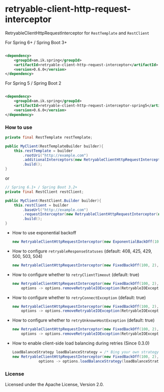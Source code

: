 # retryable-client-http-request-interceptor

RetryableClientHttpRequestInterceptor for `RestTemplate` and `RestClient`

For Spring 6+ / Spring Boot 3+

```xml

<dependency>
	<groupId>am.ik.spring</groupId>
	<artifactId>retryable-client-http-request-interceptor</artifactId>
	<version>0.6.0</version>
</dependency>
```

For Spring 5 / Spring Boot 2

```xml

<dependency>
	<groupId>am.ik.spring</groupId>
	<artifactId>retryable-client-http-request-interceptor-spring5</artifactId>
	<version>0.6.0</version>
</dependency>
```

### How to use

```java
private final RestTemplate restTemplate;

public MyClient(RestTemplateBuilder builder){
	this.restTemplate = builder
		.rootUri("http://example.com")
		.additionalInterceptors(new RetryableClientHttpRequestInterceptor(new FixedBackOff(100, 2)))
		.build();
}
```

or 

```java
// Spring 6.1+ / Spring Boot 3.2+
private final RestClient restClient;

public MyClient(RestClient.Builder builder){
	this.restClient = builder
		.baseUrl("http://example.com")
		.requestInterceptor(new RetryableClientHttpRequestInterceptor(new FixedBackOff(100, 2)))
		.build();
}
```
* How to use exponential backoff
    ```java
    new RetryableClientHttpRequestInterceptor(new ExponentialBackOff(100, 2))
    ```
* How to configure `retryableResponseStatuses` (default: 408, 425, 429, 500, 503, 504)
    ```java
    new RetryableClientHttpRequestInterceptor(new FixedBackOff(100, 2), Set.of(500, 503))
    ```
* How to configure whether to `retryClientTimeout` (default: true)
    ```java
    new RetryableClientHttpRequestInterceptor(new FixedBackOff(100, 2),
		options -> options.removeRetryableIOException(RetryableIOExceptionPredicate.CLIENT_TIMEOUT))
    ```
* How to configure whether to `retryConnectException` (default: true)
    ```java
    new RetryableClientHttpRequestInterceptor(new FixedBackOff(100, 2),
		options -> options.removeRetryableIOException(RetryableIOExceptionPredicate.CONNECT_TIMEOUT))
    ```
* How to configure whether to `retryUnknownHostException` (default: true)
    ```java
    new RetryableClientHttpRequestInterceptor(new FixedBackOff(100, 2),
		options -> options.removeRetryableIOException(RetryableIOExceptionPredicate.UNKNOWN_HOST))
    ```
* How to enable client-side load balancing during retries (Since 0.3.0)
    ```java
    LoadBalanceStrategy loadBalanceStrategy = /* Bing your own strategy */;
    new RetryableClientHttpRequestInterceptor(new FixedBackOff(100, 2),
				options -> options.loadBalanceStrategy(loadBalanceStrategy));
    ```

### License

Licensed under the Apache License, Version 2.0.
